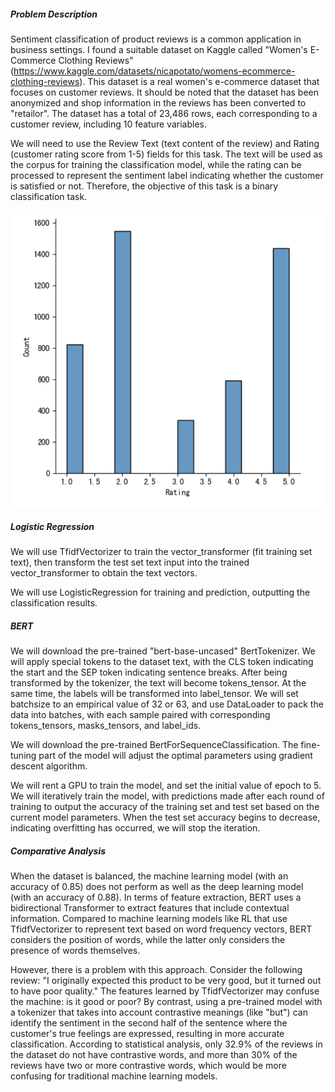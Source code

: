 ##### Problem Description

Sentiment classification of product reviews is a common application in business settings. I found a suitable dataset on Kaggle called "Women's E-Commerce Clothing Reviews" (https://www.kaggle.com/datasets/nicapotato/womens-ecommerce-clothing-reviews). This dataset is a real women's e-commerce dataset that focuses on customer reviews. It should be noted that the dataset has been anonymized and shop information in the reviews has been converted to "retailor". The dataset has a total of 23,486 rows, each corresponding to a customer review, including 10 feature variables.

We will need to use the Review Text (text content of the review) and Rating (customer rating score from 1-5) fields for this task. The text will be used as the corpus for training the classification model, while the rating can be processed to represent the sentiment label indicating whether the customer is satisfied or not. Therefore, the objective of this task is a binary classification task.

![rating](rating.png)

##### Logistic Regression

We will use TfidfVectorizer to train the vector_transformer (fit training set text), then transform the test set text input into the trained vector_transformer to obtain the text vectors.

We will use LogisticRegression for training and prediction, outputting the classification results.

##### BERT

We will download the pre-trained "bert-base-uncased" BertTokenizer. We will apply special tokens to the dataset text, with the CLS token indicating the start and the SEP token indicating sentence breaks. After being transformed by the tokenizer, the text will become tokens_tensor. At the same time, the labels will be transformed into label_tensor. We will set batchsize to an empirical value of 32 or 63, and use DataLoader to pack the data into batches, with each sample paired with corresponding tokens_tensors, masks_tensors, and label_ids.

We will download the pre-trained BertForSequenceClassification. The fine-tuning part of the model will adjust the optimal parameters using gradient descent algorithm.

We will rent a GPU to train the model, and set the initial value of epoch to 5. We will iteratively train the model, with predictions made after each round of training to output the accuracy of the training set and test set based on the current model parameters. When the test set accuracy begins to decrease, indicating overfitting has occurred, we will stop the iteration.

##### Comparative Analysis

When the dataset is balanced, the machine learning model (with an accuracy of 0.85) does not perform as well as the deep learning model (with an accuracy of 0.88). In terms of feature extraction, BERT uses a bidirectional Transformer to extract features that include contextual information. Compared to machine learning models like RL that use TfidfVectorizer to represent text based on word frequency vectors, BERT considers the position of words, while the latter only considers the presence of words themselves.

However, there is a problem with this approach. Consider the following review: "I originally expected this product to be very good, but it turned out to have poor quality." The features learned by TfidfVectorizer may confuse the machine: is it good or poor? By contrast, using a pre-trained model with a tokenizer that takes into account contrastive meanings (like "but") can identify the sentiment in the second half of the sentence where the customer's true feelings are expressed, resulting in more accurate classification. According to statistical analysis, only 32.9% of the reviews in the dataset do not have contrastive words, and more than 30% of the reviews have two or more contrastive words, which would be more confusing for traditional machine learning models.